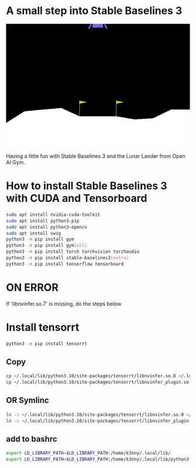 # A small step into Stable Baselines 3
![lunarlanderv2](anim.gif "LunarLanderv2")

Having a little fun with Stable Baselines 3 and the Lunar Lander from Open AI Gym.

# How to install Stable Baselines 3 with CUDA and Tensorboard

```bash
sudo apt install nvidia-cuda-toolkit
sudo apt install python3-pip
sudo apt install python3-opencv
sudo apt install swig
python3 -m pip install gym
python3 -m pip install gym[all]
python3 -m pip install torch torchvision torchaudio
python3 -m pip install stable-baselines3[extra]
python3 -m pip install tensorflow tensorboard
```

# ON ERROR
If 'libnvinfer.so.7' is missing, do the steps below

# Install tensorrt
```bash
python3 -m pip install tensorrt
```

## Copy
```bash
cp ~/.local/lib/python3.10/site-packages/tensorrt/libnvinfer.so.8 ~/.local/lib/python3.10/site-packages/tensorrt/libnvinfer.so.7
cp ~/.local/lib/python3.10/site-packages/tensorrt/libnvinfer_plugin.so.8 ~/.local/lib/python3.10/site-packages/tensorrt/libnvinfer_plugin.so.7
```

## OR Symlinc
```bash
ln -s ~/.local/lib/python3.10/site-packages/tensorrt/libnvinfer.so.8 ~/.local/lib/python3.10/site-packages/tensorrt/libnvinfer.so.7
ln -s ~/.local/lib/python3.10/site-packages/tensorrt/libnvinfer_plugin.so.8 ~/.local/lib/python3.10/site-packages/tensorrt/libnvinfer_plugin.so.7

```
## add to bashrc
```bash
export LD_LIBRARY_PATH=$LD_LIBRARY_PATH:/home/k3nny/.local/lib/
export LD_LIBRARY_PATH=$LD_LIBRARY_PATH:/home/k3nny/.local/lib/python3.10/site-packages/tensorrt/
